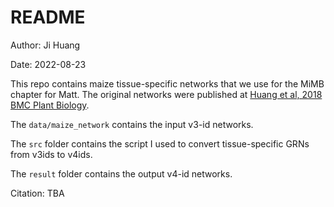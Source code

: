 # README

Author: Ji Huang

Date: 2022-08-23

This repo contains maize tissue-specific networks that we use for the MiMB chapter for Matt. The original networks were published at [Huang et al, 2018 BMC Plant Biology](https://bmcplantbiol.biomedcentral.com/articles/10.1186/s12870-018-1329-y).

The `data/maize_network` contains the input v3-id networks.

The `src` folder contains the script I used to convert tissue-specific GRNs from v3ids to v4ids.

The `result` folder contains the output v4-id networks.

Citation: TBA